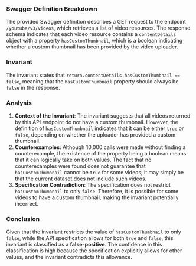 ### Swagger Definition Breakdown
The provided Swagger definition describes a GET request to the endpoint `/youtube/v3/videos`, which retrieves a list of video resources. The response schema indicates that each video resource contains a `contentDetails` object with a property `hasCustomThumbnail`, which is a boolean indicating whether a custom thumbnail has been provided by the video uploader.

### Invariant
The invariant states that `return.contentDetails.hasCustomThumbnail == false`, meaning that the `hasCustomThumbnail` property should always be `false` in the response.

### Analysis
1. **Context of the Invariant**: The invariant suggests that all videos returned by this API endpoint do not have a custom thumbnail. However, the definition of `hasCustomThumbnail` indicates that it can be either `true` or `false`, depending on whether the uploader has provided a custom thumbnail.
2. **Counterexamples**: Although 10,000 calls were made without finding a counterexample, the existence of the property being a boolean means that it can logically take on both values. The fact that no counterexamples were found does not guarantee that `hasCustomThumbnail` cannot be `true` for some videos; it may simply be that the current dataset does not include such videos.
3. **Specification Contradiction**: The specification does not restrict `hasCustomThumbnail` to only `false`. Therefore, it is possible for some videos to have a custom thumbnail, making the invariant potentially incorrect.

### Conclusion
Given that the invariant restricts the value of `hasCustomThumbnail` to only `false`, while the API specification allows for both `true` and `false`, this invariant is classified as a **false-positive**. The confidence in this classification is high because the specification explicitly allows for other values, and the invariant contradicts this allowance.
